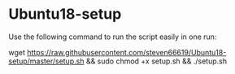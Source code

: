 # Ubuntu18-setup

Use the following command to run the script easily in one run:

wget https://raw.githubusercontent.com/steven66619/Ubuntu18-setup/master/setup.sh && sudo chmod +x setup.sh && ./setup.sh
